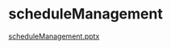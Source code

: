# scheduleManagement

[scheduleManagement.pptx](https://github.com/Jheeseong/scheduleManagement/files/10150370/scheduleManagement.pptx)
